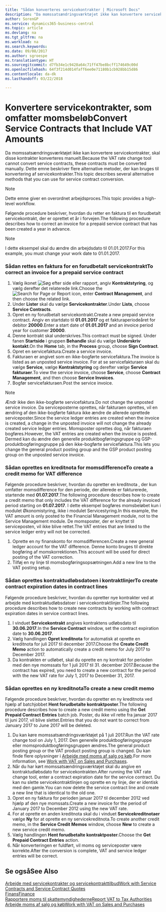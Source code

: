 ```yaml
---
title: "Sådan konverteres servicekontrakter | Microsoft Docs"
description: "Da momssatsændringsværktøjet ikke kan konvertere servicekontrakter, skal disse kontrakter konverteres manuelt. Dette emne beskriver flere alternative metoder, der kan bruges til konvertering af servicekontrakter."
author: SorenGP
ms.service: dynamics365-business-central
ms.topic: article
ms.devlang: na
ms.tgt_pltfrm: na
ms.workload: na
ms.search.keywords: 
ms.date: 09/08/2017
ms.author: sgroespe
ms.translationtype: HT
ms.sourcegitcommit: d7fb34e1c9428a64c71ff47be8bcff174649c00d
ms.openlocfilehash: 64f3f214d014faff6ee0e71180b1cb928bb15d86
ms.contentlocale: da-dk
ms.lasthandoff: 03/22/2018

---
```

# <a name="convert-service-contracts-that-include-vat-amounts"></a><span data-ttu-id="7ebf4-104">Konvertere servicekontrakter, som omfatter momsbeløb</span><span class="sxs-lookup"><span data-stu-id="7ebf4-104">Convert Service Contracts that Include VAT Amounts</span></span>
<span data-ttu-id="7ebf4-105">Da momssatsændringsværktøjet ikke kan konvertere servicekontrakter, skal disse kontrakter konverteres manuelt.</span><span class="sxs-lookup"><span data-stu-id="7ebf4-105">Because the VAT rate change tool cannot convert service contracts, these contracts must be converted manually.</span></span> <span data-ttu-id="7ebf4-106">Dette emne beskriver flere alternative metoder, der kan bruges til konvertering af servicekontrakter.</span><span class="sxs-lookup"><span data-stu-id="7ebf4-106">This topic describes several alternative methods that you can use for service contract conversion.</span></span>  

> [!NOTE]  
>  <span data-ttu-id="7ebf4-107">Dette emne giver en overordnet arbejdsproces.</span><span class="sxs-lookup"><span data-stu-id="7ebf4-107">This topic provides a high-level workflow.</span></span>  

 <span data-ttu-id="7ebf4-108">Følgende procedure beskriver, hvordan du retter en faktura til en forudbetalt servicekontrakt, der er oprettet et år i forvejen.</span><span class="sxs-lookup"><span data-stu-id="7ebf4-108">The following procedure describes how to correct an invoice for a prepaid service contract that has been created a year in advance.</span></span>  

> [!NOTE]  
>  <span data-ttu-id="7ebf4-109">I dette eksempel skal du ændre din arbejdsdato til 01.01.2017.</span><span class="sxs-lookup"><span data-stu-id="7ebf4-109">For this example, you must change your work date to 01.01.2017.</span></span>  

### <a name="to-correct-an-invoice-for-a-prepaid-service-contract"></a><span data-ttu-id="7ebf4-110">Sådan rettes en faktura for en forudbetalt servicekontrakt</span><span class="sxs-lookup"><span data-stu-id="7ebf4-110">To correct an invoice for a prepaid service contract</span></span>  
1. <span data-ttu-id="7ebf4-111">Vælg ikonet ![Søg efter side eller rapport](media/ui-search/search_small.png "Ikonet Søg efter side eller rapport"), angiv **Kontraktstyring**, og vælg derefter det relaterede link.</span><span class="sxs-lookup"><span data-stu-id="7ebf4-111">Choose the ![Search for Page or Report](media/ui-search/search_small.png "Search for Page or Report icon") icon, enter **Contract Management**, and then choose the related link.</span></span>  
2. <span data-ttu-id="7ebf4-112">Under **Lister** skal du vælge **Servicekontrakter**.</span><span class="sxs-lookup"><span data-stu-id="7ebf4-112">Under **Lists**, choose **Service Contracts**.</span></span>  
3. <span data-ttu-id="7ebf4-113">Opret en ny forudbetalt servicekontrakt.</span><span class="sxs-lookup"><span data-stu-id="7ebf4-113">Create a new prepaid service contract.</span></span> <span data-ttu-id="7ebf4-114">Angiv en startdato til **01.01.2017** og et fakturaperiodeåret for debitor **20000**.</span><span class="sxs-lookup"><span data-stu-id="7ebf4-114">Enter a start date of **01.01.2017** and an invoice period year for customer **20000**.</span></span>  
4. <span data-ttu-id="7ebf4-115">Denne kontrakt skal underskrives.</span><span class="sxs-lookup"><span data-stu-id="7ebf4-115">This contract must be signed.</span></span> <span data-ttu-id="7ebf4-116">Under fanen **Startside** i gruppen **Behandle** skal du vælge **Underskriv kontakt**.</span><span class="sxs-lookup"><span data-stu-id="7ebf4-116">On the **Home** tab, in the **Process** group, choose **Sign Contract**.</span></span>  
5. <span data-ttu-id="7ebf4-117">Opret en servicefaktura.</span><span class="sxs-lookup"><span data-stu-id="7ebf4-117">Create a service invoice.</span></span>
6. <span data-ttu-id="7ebf4-118">Fakturaen er angivet som en ikke-bogførte servicefaktura.</span><span class="sxs-lookup"><span data-stu-id="7ebf4-118">The invoice is listed as an unposted service invoice.</span></span> <span data-ttu-id="7ebf4-119">For at se servicefakturaen skal du vælge **Service**, vælge **Kontraktstyring** og derefter vælge **Service fakturaer**.</span><span class="sxs-lookup"><span data-stu-id="7ebf4-119">To view the service invoice, choose **Service**, choose **Contract Management**, and then choose **Service Invoices**.</span></span>  
7. <span data-ttu-id="7ebf4-120">Bogfør servicefakturaen.</span><span class="sxs-lookup"><span data-stu-id="7ebf4-120">Post the service invoice.</span></span>  

> [!NOTE]  
>  <span data-ttu-id="7ebf4-121">Ændr ikke den ikke-bogførte servicefaktura.</span><span class="sxs-lookup"><span data-stu-id="7ebf4-121">Do not change the unposted service invoice.</span></span> <span data-ttu-id="7ebf4-122">Da serviceposterne oprettes, når fakturaen oprettes, vil en ændring af den ikke-bogførte faktura ikke ændre de allerede oprettede serviceposter.</span><span class="sxs-lookup"><span data-stu-id="7ebf4-122">Since the service ledger entries are created when the invoice is created, a change in the unposted invoice will not change the already created service ledger entries.</span></span> <span data-ttu-id="7ebf4-123">Momsposter oprettes dog, når fakturaen bogføres.</span><span class="sxs-lookup"><span data-stu-id="7ebf4-123">However, the VAT entries are created when the invoice is posted.</span></span> <span data-ttu-id="7ebf4-124">Dermed kan du ændre den generelle produktbogføringsgruppe og GSP-produktbogføringsgruppe på den ikke-bogførte servicefaktura.</span><span class="sxs-lookup"><span data-stu-id="7ebf4-124">This lets you change the general product posting group and the GSP product posting group on the unposted service invoice.</span></span>  

### <a name="to-create-a-credit-memo-for-vat-difference"></a><span data-ttu-id="7ebf4-125">Sådan oprettes en kreditnota for momsdifference</span><span class="sxs-lookup"><span data-stu-id="7ebf4-125">To create a credit memo for VAT difference</span></span>  
<span data-ttu-id="7ebf4-126">Følgende procedure beskriver, hvordan du opretter en kreditnota , der kun omfatter momsdifference for den periode, der allerede er fakturerede, startende med **01.07.2017**.</span><span class="sxs-lookup"><span data-stu-id="7ebf4-126">The following procedure describes how to create a credit memo that only includes the VAT difference for the already invoiced period starting on **01.07.2017**.</span></span> <span data-ttu-id="7ebf4-127">I dette eksempel bogføres momsbeløbet kun i modulet Økonomistyring, ikke i modulet Servicestyring.</span><span class="sxs-lookup"><span data-stu-id="7ebf4-127">In this example, the VAT amount is only posted to the Financial Management module, not to the Service Management module.</span></span> <span data-ttu-id="7ebf4-128">De momsposter, der er knyttet til serviceposten, vil ikke blive rettet.</span><span class="sxs-lookup"><span data-stu-id="7ebf4-128">The VAT entries that are linked to the service ledger entry will not be corrected.</span></span>  

1. <span data-ttu-id="7ebf4-129">Oprette en ny finanskonto for momsdifferencen.</span><span class="sxs-lookup"><span data-stu-id="7ebf4-129">Create a new general ledger account for the VAT difference.</span></span> <span data-ttu-id="7ebf4-130">Denne konto bruges til direkte bogføring af momskorrektionen.</span><span class="sxs-lookup"><span data-stu-id="7ebf4-130">This account will be used for direct posting of the VAT correction.</span></span>  
2. <span data-ttu-id="7ebf4-131">Tilføj en ny linje til momsbogføringsopsætningen.</span><span class="sxs-lookup"><span data-stu-id="7ebf4-131">Add a new line to the VAT posting setup.</span></span>  

### <a name="to-create-contract-expiration-dates-in-contract-lines"></a><span data-ttu-id="7ebf4-132">Sådan oprettes kontraktudløbsdatoen i kontraktlinjer</span><span class="sxs-lookup"><span data-stu-id="7ebf4-132">To create contract expiration dates in contract lines</span></span>  
<span data-ttu-id="7ebf4-133">Følgende procedure beskriver, hvordan du opretter nye kontrakter ved at arbejde med kontraktudløbsdatoer i servicekontraktlinjer.</span><span class="sxs-lookup"><span data-stu-id="7ebf4-133">The following procedure describes how to create new contracts by working with contract expiration dates in service contract lines.</span></span>  

1. <span data-ttu-id="7ebf4-134">I vinduet **Servicekontrakt** angives kontraktens udløbsdato til **30.06.2017**.</span><span class="sxs-lookup"><span data-stu-id="7ebf4-134">In the **Service Contract** window, set the contract expiration date to **30.06.2017**.</span></span>  
2. <span data-ttu-id="7ebf4-135">Vælg handlingen **Opret kreditnota** for automatisk at oprette en kreditnota for juli 2017 til december 2017.</span><span class="sxs-lookup"><span data-stu-id="7ebf4-135">Choose the **Create Credit Memo** action to automatically create a credit memo for July 2017 to December 2017.</span></span>  
3. <span data-ttu-id="7ebf4-136">Da kontrakten er udløbet, skal du oprette en ny kontrakt for perioden med den nye momssats for 1 juli 2017 til 31. december 2017.</span><span class="sxs-lookup"><span data-stu-id="7ebf4-136">Because the contract has expired, you need to create a new contract for the period with the new VAT rate for July 1, 2017 to December 31, 2017.</span></span>  

### <a name="to-create-a-new-credit-memo"></a><span data-ttu-id="7ebf4-137">Sådan oprettes en ny kreditnota</span><span class="sxs-lookup"><span data-stu-id="7ebf4-137">To create a new credit memo</span></span>  
<span data-ttu-id="7ebf4-138">Følgende procedure beskriver, hvordan du opretter en ny kreditnota ved hjælp af batchjobbet **Hent forudbetalte kontraktposter**.</span><span class="sxs-lookup"><span data-stu-id="7ebf4-138">The following procedure describes how to create a new credit memo using the **Get Prepaid Contract Entries** batch job.</span></span> <span data-ttu-id="7ebf4-139">Poster, du ikke vil rette fra januar 2017 til juni 2017, vil blive slettet.</span><span class="sxs-lookup"><span data-stu-id="7ebf4-139">Entries that you do not want to correct from January 2017 to June 2017 will be deleted.</span></span>  

1. <span data-ttu-id="7ebf4-140">Du kan køre momssatsændringsværktøjet på 1 juli 2017.</span><span class="sxs-lookup"><span data-stu-id="7ebf4-140">Run the VAT rate change tool on July 1, 2017.</span></span> <span data-ttu-id="7ebf4-141">Den generelle produktbogføringsgruppe eller momsproduktbogføringsgruppen ændres.</span><span class="sxs-lookup"><span data-stu-id="7ebf4-141">The general product posting group or the VAT product posting group is changed.</span></span> <span data-ttu-id="7ebf4-142">Du kan finde flere oplysninger i [Arbejde med moms af salg og køb](finance-work-with-vat.md).</span><span class="sxs-lookup"><span data-stu-id="7ebf4-142">For more information, see [Work with VAT on Sales and Purchases](finance-work-with-vat.md).</span></span>  
2. <span data-ttu-id="7ebf4-143">Når du har kørt momssatsændringsværktøjet skal du angive en kontraktudløbsdato for servicekontrakten.</span><span class="sxs-lookup"><span data-stu-id="7ebf4-143">After running the VAT rate change tool, enter a contract expiration date for the service contract.</span></span> <span data-ttu-id="7ebf4-144">Du kan nu slette servicekontraktlinjen og oprette en ny linje, der er identisk med den gamle.</span><span class="sxs-lookup"><span data-stu-id="7ebf4-144">You can now delete the service contract line and create a new line that is identical to the old one.</span></span>  
3. <span data-ttu-id="7ebf4-145">Opret en ny faktura for perioden januar 2017 til december 2012 ved hjælp af den nye momssats.</span><span class="sxs-lookup"><span data-stu-id="7ebf4-145">Create a new invoice for the period of January 2017 to December 2012 using the new VAT rate.</span></span>  
4. <span data-ttu-id="7ebf4-146">For at oprette en anden kreditnota skal du i vinduet **Servicekreditnotaer** vælge **Ny** for at oprette en ny servicekreditnota.</span><span class="sxs-lookup"><span data-stu-id="7ebf4-146">To create another credit memo, in the **Service Credit Memos** window, choose **New** to create a new service credit memo.</span></span>  
5. <span data-ttu-id="7ebf4-147">Vælg handlingen **Hent forudbetalte kontraktposter**.</span><span class="sxs-lookup"><span data-stu-id="7ebf4-147">Choose the **Get Prepaid Contract Entries** action.</span></span>  
6. <span data-ttu-id="7ebf4-148">Når konverteringen er fuldført, vil moms og serviceposter være korrekte.</span><span class="sxs-lookup"><span data-stu-id="7ebf4-148">After the conversion is complete, VAT and service ledger entries will be correct.</span></span>  

## <a name="see-also"></a><span data-ttu-id="7ebf4-149">Se også</span><span class="sxs-lookup"><span data-stu-id="7ebf4-149">See Also</span></span>  
[<span data-ttu-id="7ebf4-150">Arbejde med servicekontrakter og servicekontrakttilbud</span><span class="sxs-lookup"><span data-stu-id="7ebf4-150">Work with Service Contracts and Service Contract Quotes</span></span>](service-how-to-create-service-contracts-and-service-contract-quotes.md)  
[<span data-ttu-id="7ebf4-151">Finans</span><span class="sxs-lookup"><span data-stu-id="7ebf4-151">Finance</span></span>](finance.md)  
[<span data-ttu-id="7ebf4-152">Rapportere moms til skattemyndighederne</span><span class="sxs-lookup"><span data-stu-id="7ebf4-152">Report VAT to Tax Authorities</span></span>](finance-how-report-vat.md)  
[<span data-ttu-id="7ebf4-153">Arbejde moms af salg og køb</span><span class="sxs-lookup"><span data-stu-id="7ebf4-153">Work with VAT on Sales and Purchases</span></span>](finance-work-with-vat.md)  

